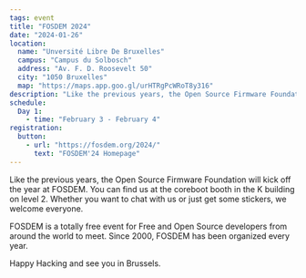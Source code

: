```yaml
---
tags: event
title: "FOSDEM 2024"
date: "2024-01-26"
location:
  name: "Unversité Libre De Bruxelles"
  campus: "Campus du Solbosch"
  address: "Av. F. D. Roosevelt 50"
  city: "1050 Bruxelles"
  map: "https://maps.app.goo.gl/urHTRgPcWRoT8y316"
description: "Like the previous years, the Open Source Firmware Foundation will kick off the year at FOSDEM."
schedule:
  Day 1:
    - time: "February 3 - February 4"
registration:
  button:
    - url: "https://fosdem.org/2024/"
      text: "FOSDEM'24 Homepage"
---
```


Like the previous years, the Open Source Firmware Foundation will kick off the year at FOSDEM. You can find us at the coreboot booth in the K building on level 2. Whether you want to chat with us or just get some stickers, we welcome everyone.

FOSDEM is a totally free event for Free and Open Source developers from around the world to meet. Since 2000, FOSDEM has been organized every year.

Happy Hacking and see you in Brussels.
